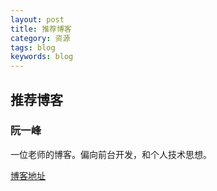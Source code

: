 ```yaml
---
layout: post
title: 推荐博客
category: 资源
tags: blog
keywords: blog
---
```


## 推荐博客

### 阮一峰
一位老师的博客。偏向前台开发，和个人技术思想。

[博客地址](http://www.ruanyifeng.com)